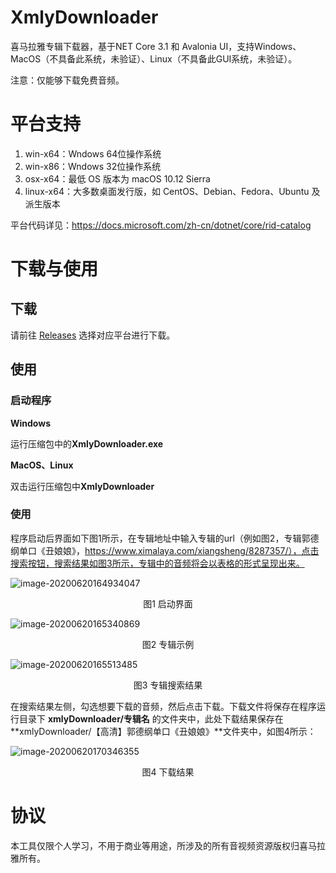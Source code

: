# XmlyDownloader
喜马拉雅专辑下载器，基于NET Core 3.1 和 Avalonia UI，支持Windows、MacOS（不具备此系统，未验证）、Linux（不具备此GUI系统，未验证）。

注意：仅能够下载免费音频。

# 平台支持

1. win-x64：Wndows 64位操作系统
2. win-x86：Wndows 32位操作系统
3. osx-x64：最低 OS 版本为 macOS 10.12 Sierra
4. linux-x64：大多数桌面发行版，如 CentOS、Debian、Fedora、Ubuntu 及派生版本

平台代码详见：https://docs.microsoft.com/zh-cn/dotnet/core/rid-catalog

# 下载与使用

## 下载

请前往 [Releases](https://github.com/zxyao145/XmlyDownloader/releases) 选择对应平台进行下载。

## 使用

### 启动程序

**Windows**

运行压缩包中的**XmlyDownloader.exe**

**MacOS、Linux**

双击运行压缩包中**XmlyDownloader**

### 使用

程序启动后界面如下图1所示，在专辑地址中输入专辑的url（例如图2，专辑郭德纲单口《丑娘娘》，https://www.ximalaya.com/xiangsheng/8287357/），点击搜索按钮，搜索结果如图3所示，专辑中的音频将会以表格的形式呈现出来。

![image-20200620164934047](D:\coding\repos\XmlyDownloader\mdfiles\start.png)

<Center>图1 启动界面</Center>

![image-20200620165340869](D:\coding\repos\XmlyDownloader\mdfiles\专辑示例.png)

<Center>图2 专辑示例</Center>

![image-20200620165513485](D:\coding\repos\XmlyDownloader\mdfiles\搜索结果.png)

<Center>图3  专辑搜索结果</Center>

在搜索结果左侧，勾选想要下载的音频，然后点击下载。下载文件将保存在程序运行目录下 **xmlyDownloader/专辑名** 的文件夹中，此处下载结果保存在 **xmlyDownloader/【高清】郭德纲单口《丑娘娘》**文件夹中，如图4所示：

![image-20200620170346355](D:\coding\repos\XmlyDownloader\mdfiles\下载结果.png)



<Center>图4 下载结果</Center>

# 协议

本工具仅限个人学习，不用于商业等用途，所涉及的所有音视频资源版权归喜马拉雅所有。